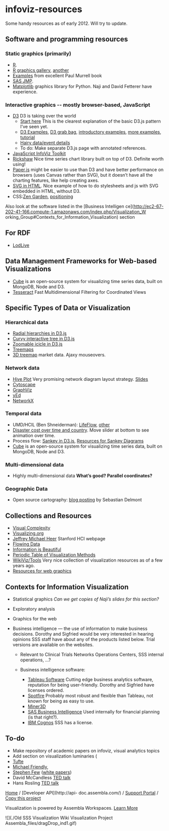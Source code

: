 infoviz-resources
=================

Some handy resources as of early 2012. Will try to update.


## Software and programming resources

### Static graphics (primarily)

  * [R](http://www.r-project.org/).
  * [R graphics gallery](http://addictedtor.free.fr/graphiques/), [another](http://www.sr.bham.ac.uk/~ajrs/R/r-gallery.html)
  * [Examples](http://www.stat.auckland.ac.nz/~paul/RGraphics/chapter1.html) from excellent Paul Murrell book
  * [SAS JMP](http://www.sr.bham.ac.uk/~ajrs/R/r-gallery.html).
  * [Matplotlib](http://matplotlib.sourceforge.net/gallery.html) graphics library for Python. Naji and David Fetterer have experience.

### Interactive graphics -- mostly browser-based, JavaScript
  * [D3](http://mbostock.github.com/d3) D3 is taking over the world
    * [Start here](http://alignedleft.com/tutorials/d3/binding-data/) This is the clearest explanation of the basic D3.js pattern I’ve seen yet.
    * [D3 Examples](http://mbostock.github.com/d3/ex), [D3 grab bag](http://blockses.appspot.com/mbostock), [introductory examples](http://www.verisi.com/resources/d3-tutorial-basic-charts.htm), [more examples](https://github.com/mbostock/d3/wiki), [tutorial](http://christopheviau.com/d3_tutorial)
    * [Hairy data/event details](http://groups.google.com/group/d3-js/browse_thread/thread/9697b3111f3d04e7)
    * To do: Make separate D3.js page with annotated references.
  * [JavaScript InfoViz Toolkit](http://philogb.github.io/jit/)
  * [Rickshaw](http://shutterstock.github.com/rickshaw) Nice time series chart library built on top of D3. Definite worth using!
  * [Paper.js](http://paperjs.org/) might be easier to use than D3 and have better performance on browsers (uses Canvas rather than SVG), but it doesn’t have all the charting features, like help creating axes.
  * [SVG in HTML](http://phrogz.net/svg/3-point-circle.xhtml). Nice example of how to do stylesheets and js with SVG embedded in HTML, without D3.
  * CSS:[Zen Garden](http://www.csszengarden.com/), [positioning](http://www.barelyfitz.com/screencast/html-training/css/positioning/)

Also look at the software listed in the [Business Intelligen
ce](http://ec2-67-202-41-166.compute-1.amazonaws.com/index.php/Visualization_W
orking_Group#Contexts_for_Information_Visualization) section

## For RDF
  * [LodLive](http://en.lodlive.it/)
##  Data Management Frameworks for Web-based Visualizations

  * [Cube](http://square.github.com/cube/) is an open-source system for visualizing time series data, built on MongoDB, Node and D3.
  * [Tesseract](http://square.github.com/tesseract/) Fast Multidimensional Filtering for Coordinated Views

##  Specific Types of Data or Visualization

###  Hierarchical data

  * [Radial hierarchies in D3.js](http://blockses.appspot.com/1306365)
  * [Curvy interactive tree in D3.js](http://blockses.appspot.com/1061834)
  * [Zoomable icicle in D3.js](http://blockses.appspot.com/1005873)
  * [Treemaps](http://www.cs.umd.edu/hcil/treemap/)  
  * [3D treemap](http://finviz.com/map3d.ashx) market data. Ajaxy mouseovers.

###  Network data

  * [Hive Plot](http://www.hiveplot.com/) Very promising network diagram layout strategy. [Slides](http://www.hiveplot.com/talks/linnet-introduction.pdf)
  * [Cytoscape](http://www.cytoscape.org/)
  * [GraphViz](http://www.graphviz.org/)
  * [yEd](http://www.yworks.com/en/products_yed_gallery.html)
  * [NetworkX](http://networkx.lanl.gov/)

###  Temporal data

  * UMD/HCIL (Ben Shneiderman): [LifeFlow](http://www.cs.umd.edu/hcil/lifeflow/), [other](http://www.cs.umd.edu/hcil/temporalviz/)
  * [Disaster cost over time and country](http://disaster.mmx-dns.com/). Move slider at bottom to see animation over time.
  * Process flow: [Sankey in D3.js](http://nickrabinowitz.com/projects/d3/alluvial/alluvial-dynamic.html), [Resources for Sankey Diagrams](http://www.sankey-diagrams.com/sankey-diagram-software)
  * [Cube](http://square.github.com/cube/) is an open-source system for visualizing time series data, built on MongoDB, Node and D3.

###  Multi-dimensional data

  * Highly multi-dimensional data **What’s good? Parallel coordinates?**

###  Geographic Data

  * Open source cartography: [blog posting](https://plus.google.com/u/0/118383351194421484817/posts/foj5A1fURGt) by Sebastian Delmont

##  Collections and Resources

  * [Visual Complexity](http://www.visualcomplexity.com/vc/)
  * [Visualizing.org](http://www.visualizing.org/)
  * [Jeffrey Michael Heer](http://hci.stanford.edu/jheer/) Stanford HCI webpage
  * [Flowing Data](http://www.flowingdata.com/)
  * [Information is Beautiful](http://www.informationisbeautiful.net/)
  * [Periodic Table of Visualization Methods](http://www.visual-literacy.org/periodic_table/periodic_table.html)
  * [WikiViz/Tools](http://www.wikiviz.org/wiki/Tools) Very nice collection of visualization resources as of a few years ago.
  * [Resources for web graphics](http://coding.smashingmagazine.com/2011/04/07/useful-javascript-and-jquery-tools-libraries-plugins/)

##  Contexts for Information Visualization

  * Statistical graphics _Can we get copies of Naji’s slides for this section?_
  * Exploratory analysis
  * Graphics for the web
  * Business intelligence — the use of information to make business decisions. Dorothy and Sigfried would be very interested in hearing opinions SSS staff have about any of the products listed below. Trial versions are available on the websites.  
  

    * Relevant to Clinical Trials Networks Operations Centers, SSS internal operations, …?
    * Business intelligence software:  
  

      * [Tableau Software](http://www.tableausoftware.com/) Cutting edge business analytics software, reputation for being user-friendly. Dorothy and Sigfried have licenses ordered.
      * [Spotfire](http://spotfire.tibco.com/Tibco) Probably most robust and flexible than Tableau, not known for being as easy to use.
      * [Miner3D](http://www.miner3d.com/)
      * [SAS Business Intelligence](http://www.sas.com/technologies/bi) Used internally for financial planning (is that right?).
      * [IBM Cognos](http://www.ibm.com/software/analytics/cognos) SSS has a license.

##  To-do

  * Make repository of academic papers on infoviz, visual analytics topics
  * Add section on visualization luminaries (
  * [Tufte](http://www.linkedin.com/redirect?url=http%3A%2F%2Fwww%2Eedwardtufte%2Ecom%2Ftufte%2F&amp;urlhash=1HE2&amp;_t=tracking_disc)
  * [Michael Friendly](http://www.math.yorku.ca/SCS/StatResource.html#DataVis),
  * [Stephen Few](http://www.jmp.com/uk/about/events/explorers/speakers.shtml) ([white papers](http://www.jmp.com/uk/applications/bizviz/))
  * David McCandless [TED talk](http://www.ted.com/talks/david_mccandless_the_beauty_of_data_visualization.html)
  * Hans Rosling [TED talk](http://www.ted.com/talks/hans_rosling_shows_the_best_stats_you_ve_ever_seen.html)



[Home](https://www.assembla.com/) / [Developer API](http://api-
doc.assembla.com/) / [Support Portal](http://helpdesk.assembla.com/) / [Copy
this project](https://www.assembla.com/spaces/data_viz/prepare_copy)

Visualization is powered by Assembla Workspaces. [Learn
More](https://www.assembla.com/)

![](./Old SSS Visualization Wiki   Visualization Project
Assembla_files/dragDrop_ind1.gif)

[](javascript:;)[](javascript:;)

